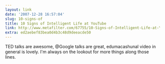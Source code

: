 ```yaml
---
layout: link
date: '2007-12-28 16:57:04'
slug: 10-signs-of
title: 10 Signs of Intelligent Life at YouTube
link: http://www.metafilter.com/67755/10-Signs-of-Intelligent-Life-at-YouTube
extra: ed2aebef83bea0d4b3c48d9deeacde50
---
```


TED talks are awesome, @Google talks are great, edumacashunal video in general is lovely. I'm always on the lookout for more things along those lines.
